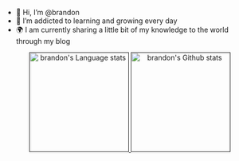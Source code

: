 

- 👋 Hi, I’m @brandon
- 🌱 I’m addicted to learning and growing every day
- :earth_africa: I am currently sharing a little bit of my knowledge to the world through my blog




<div align="center"> 
<a href="">
<img height=200 src="https://github-readme-stats-git-master-rstaa-rickstaa.vercel.app//api/top-langs/?username=nguyenlethaihoang&layout=compact&langs_count=10&hide_border=1&role=OWNER,COLLABORATOR#gh-light-mode-only" alt="brandon's Language stats" />
</a>
<a href="">
<img height=200 src="https://github-readme-stats-git-master-rstaa-rickstaa.vercel.app//api?username=nguyenlethaihoang&show_icons=true&count_private=true&line_height=28&hide_border=1&include_all_commits=true&card_width=450&role=OWNER,COLLABORATOR&exclude_repo=github-readme-stats#gh-light-mode-only" alt="brandon's Github stats" />
</a>
</div
